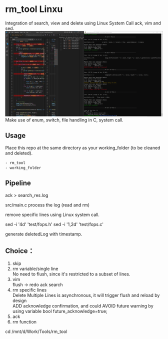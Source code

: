 # rm_tool Linxu
Integration of search, view and delete using Linux System Call ack, vim and sed.
![del_single](./del_single.png)
Make use of enum, switch, file handling in C, system call.
## Usage
Place this repo at the same directory as your working_folder (to be cleaned and deleted).
```
- rm_tool
- working_folder
```
## Pipeline
ack > search_res.log

src/main.c process the log (read and rm)

remove specific lines using Linux system call.

sed -i '4d' 'test/fops.h'
sed -i '1,2d' 'test/fops.c'

generate deletedLog with timestamp.

## Choice：
1. skip
2. rm variable/single line <br/>
    No need to flush, since it's restricted to a subset of lines.
3. vim  <br/>
    flush -> redo ack search
4. rm specific lines  <br/>
    Delete Multiple Lines is asynchronous, it will trigger flush and reload by design <br/>
    ADD acknowledge confirmation, and could AVOID future warning by using variable  bool future_acknowledge=true; <br/>
5. ack
6. rm function

cd /mnt/d/Work/Tools/rm_tool